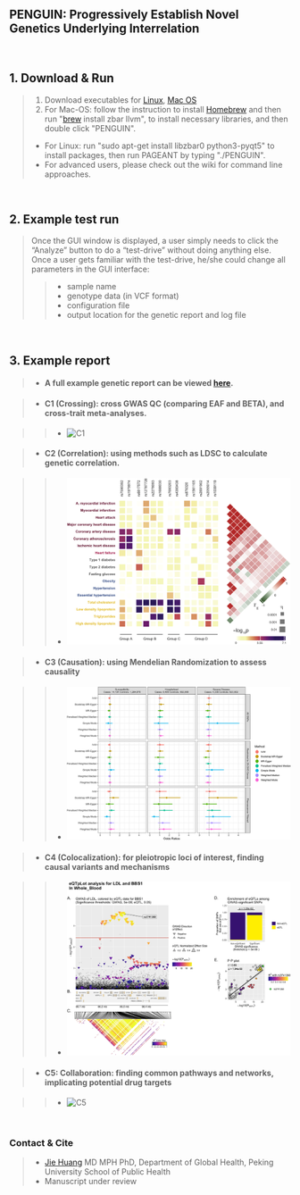 
## PENGUIN: Progressively Establish Novel Genetics Underlying Interrelation
<br/>


## 1. Download & Run

> 1. Download executables for [Linux](https://drive.google.com/file/d/1zvgbGQJfpPJK3mL748cYrv83HgryEo-x/view?usp=sharing), [Mac OS](https://drive.google.com/file/d/18Pqs_NMOq5uXZunFSv2un72Tw3I5wyxX/view?usp=sharing)
> 3. For Mac-OS: follow the instruction to install [Homebrew](https://raw.githubusercontent.com/Homebrew/install/HEAD/install.sh) and then run "[brew](https://brew.sh/) install zbar llvm", to install necessary libraries, and then double click "PENGUIN".
> - For Linux: run "sudo apt-get install libzbar0 python3-pyqt5" to install packages, then run PAGEANT by typing "./PENGUIN".
> - For advanced users, please check out the wiki for command line approaches.
<br/>


## 2. Example test run 

> Once the GUI window is displayed, a user simply needs to click the “Analyze” button to do a “test-drive” without doing anything else.
> Once a user gets familiar with the test-drive, he/she could change all parameters in the GUI interface:
> > - sample name
> > - genotype data (in VCF format)
> > - configuration file
> > - output location for the genetic report and log file


<br/>


## 3. Example report 

> - #### A full example genetic report can be viewed [here](https://pageant.me/Report.html). 

> - #### C1 (Crossing): cross GWAS QC (comparing EAF and BETA), and cross-trait meta-analyses.

> > - ![C1](./images/mhplot.png)

> - #### C2 (Correlation): using methods such as LDSC to calculate genetic correlation.

> > - ![C2](./images/correlation.png)

> - #### C3 (Causation): using Mendelian Randomization to assess causality

> > - ![C3](./images/mr.png)

> - #### C4 (Colocalization): for pleiotropic loci of interest, finding causal variants and mechanisms

> > - ![C4](./images/colocalization.png)

> - #### C5: Collaboration: finding common pathways and networks, implicating potential drug targets

> > - ![C5](./images/network.png)


<br/>

### Contact & Cite

> - [Jie Huang](jiehuang001@pku.edu.cn) MD MPH PhD, Department of Global Health, Peking University School of Public Health
> - Manuscript under review
